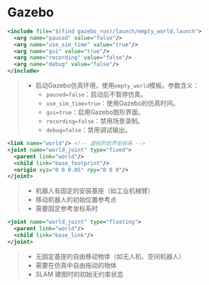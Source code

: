 # Gazebo

```xml
<include file="$(find gazebo_ros)/launch/empty_world.launch">
  <arg name="paused" value="false"/>
  <arg name="use_sim_time" value="true"/>
  <arg name="gui" value="true"/>
  <arg name="recording" value="false"/>
  <arg name="debug" value="false"/>
</include>
```



> - 启动Gazebo仿真环境，使用`empty_world`模板。参数含义：
>   - `paused=false`：启动后不暂停仿真。
>   - `use_sim_time=true`：使用Gazebo的仿真时间。
>   - `gui=true`：启用Gazebo图形界面。
>   - `recording=false`：禁用场景录制。
>   - `debug=false`：禁用调试输出。

```xml
<link name="world"/> <!-- 虚拟的世界坐标系 -->
<joint name="world_joint" type="fixed">
  <parent link="world"/>
  <child link="base_footprint"/>
  <origin xyz="0 0 0.05" rpy="0 0 0"/>
</joint>
```


</div>

> - 机器人有固定的安装基座（如工业机械臂）
> - 移动机器人的初始位置参考点
> - 需要固定参考坐标系时

```xml
<joint name="world_joint" type="floating">
  <parent link="world"/>
  <child link="base_link"/>
</joint>
```

> - 无固定基座的自由移动物体（如无人机、空间机器人）
> - 需要在仿真中自由拖动的物体
> - SLAM 建图时的初始无约束状态


